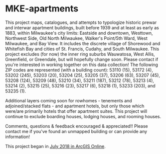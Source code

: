 # MKE-apartments

This project maps, catalogues, and attempts to typologize historic prewar and interwar apartment buildings, built before 1939 and at least as early as 1883, within Milwaukee's city limits: Eastside and downtown, Westtown, Northwest Side, Old North Milwaukee, Walker's Point/5th Ward, West Milwaukee, and Bay View. It includes the discrete village of Shorewood and Whitefish Bay and cities of St. Francis, Cudahy, and South Milwaukee. This project excludes (for now) the inner ring suburbs Wauwatosa, West Allis, Greenfield, or Greendale, but will hopefully change soon. Please contact if you're interested in working together on this data collection! The following ZIP codes are represented (with a building count):  53110 (15), 53172 (4), 53202 (245), 53203 (20), 53204 (25), 53205 (37), 53206 (63), 53207 (45), 53208 (124), 53209 (48), 53210 (34), 53211 (187), 53212 (78), 53213 (4), 53214 (2), 53215 (25), 53216 (23), 53217 (6), 53218 (1), 53233 (203), and 53235 (1).

Additional layers coming soon for rowhomes - tenements and adjoined/stacked flats - and apartment hotels, but only those which were/are primarily hotels that offer apartment suites. This project will continue to exclude boarding houses, lodging houses, and rooming houses.

Comments, questions & feedback encouraged & appreciated!! Please contact me if you've found an unmapped building or can provide any information!

This project began in [July 2018 in ArcGIS Online](https://arcg.is/1ezGee). 
